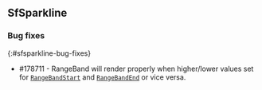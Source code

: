 ## SfSparkline

### Bug fixes
{:#sfsparkline-bug-fixes}

* \#178711 - RangeBand will render properly when higher/lower values set for [`RangeBandStart`](https://help.syncfusion.com/cr/cref_files/xamarin/Syncfusion.SfSparkline.XForms~Syncfusion.SfSparkline.XForms.SfSparklineBase~RangeBandStart.html) and [`RangeBandEnd`](https://help.syncfusion.com/cr/cref_files/xamarin/Syncfusion.SfSparkline.XForms~Syncfusion.SfSparkline.XForms.SfSparklineBase~RangeBandEnd.html) or vice versa.

